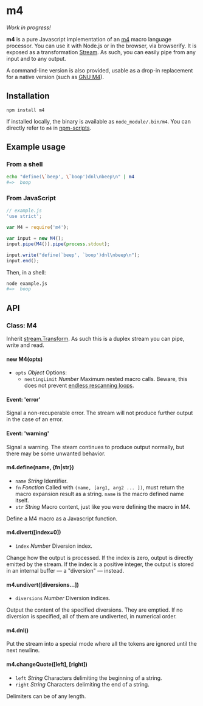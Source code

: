 # m4

*Work in progress!*

**m4** is a pure Javascript implementation of an
[m4](http://mbreen.com/m4.html) macro language processor. You can use it
with Node.js or in the browser, via browserify. It is exposed as a
transformation [Stream](http://nodejs.org/api/stream.html). As such, you can
easily pipe from any input and to any output.

A command-line version is also provided, usable as a drop-in replacement for a
native version (such as [GNU M4](http://www.gnu.org/software/m4/)).

## Installation

    npm install m4

If installed locally, the binary is available as `node_module/.bin/m4`. You
can directly refer to `m4` in
[npm-scripts](https://www.npmjs.org/doc/misc/npm-scripts.html#path).

## Example usage

### From a shell

```bash
echo "define(\`beep', \`boop')dnl\nbeep\n" | m4
#=>  boop
```

### From JavaScript

```js
// example.js
'use strict';

var M4 = require('m4');

var input = new M4();
input.pipe(M4()).pipe(process.stdout);

input.write("define(`beep', `boop')dnl\nbeep\n");
input.end();
```

Then, in a shell:

```bash
node example.js
#=>  boop
```

## API

### Class: M4

Inherit [stream.Transform](http://nodejs.org/api/stream.html#stream_class_stream_transform_1).
As such this is a duplex stream you can pipe, write and read.

#### new M4(opts)

  * `opts` *Object* Options:
    * `nestingLimit` *Number* Maximum nested macro calls. Beware, this
      does not prevent [endless rescanning loops](http://www.gnu.org/software/m4/manual/m4.html#index-nesting-limit).

#### Event: 'error'

Signal a non-recuperable error. The stream will not produce further output in
the case of an error.

#### Event: 'warning'

Signal a warning. The steam continues to produce output normally, but there
may be some unwanted behavior.

#### m4.define(name, {fn|str})

  * `name` *String* Identifier.
  * `fn` *Fonction* Called with `(name, [arg1, arg2 ... ])`, must return the
    macro expansion result as a string. `name` is the macro defined name itself.
  * `str` *String* Macro content, just like you were defining the macro in M4.

Define a M4 macro as a Javascript function.

#### m4.divert([index=0])

  * `index` *Number* Diversion index.

Change how the output is processed. If the index is zero, output is directly
emitted by the stream. If the index is a positive integer, the output is
stored in an internal buffer — a "diversion" — instead.

#### m4.undivert([diversions...])

  * `diversions` *Number* Diversion indices.

Output the content of the specified diversions. They are emptied. If no
diversion is specified, all of them are undiverted, in numerical order.

#### m4.dnl()

Put the stream into a special mode where all the tokens are ignored until the
next newline.

#### m4.changeQuote([left], [right])

  * `left` *String* Characters delimiting the beginning of a string.
  * `right` *String* Characters delimiting the end of a string.

Delimiters can be of any length.
